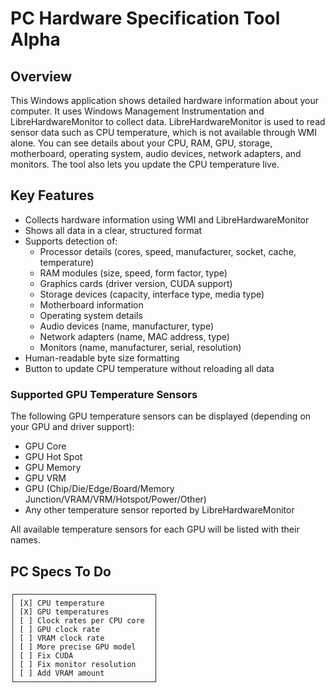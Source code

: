 # PC Hardware Specification Tool Alpha

## Overview
This Windows application shows detailed hardware information about your computer. It uses Windows Management Instrumentation and LibreHardwareMonitor to collect data. LibreHardwareMonitor is used to read sensor data such as CPU temperature, which is not available through WMI alone. You can see details about your CPU, RAM, GPU, storage, motherboard, operating system, audio devices, network adapters, and monitors. The tool also lets you update the CPU temperature live.

## Key Features
- Collects hardware information using WMI and LibreHardwareMonitor
- Shows all data in a clear, structured format
- Supports detection of:
  - Processor details (cores, speed, manufacturer, socket, cache, temperature)
  - RAM modules (size, speed, form factor, type)
  - Graphics cards (driver version, CUDA support)
  - Storage devices (capacity, interface type, media type)
  - Motherboard information
  - Operating system details
  - Audio devices (name, manufacturer, type)
  - Network adapters (name, MAC address, type)
  - Monitors (name, manufacturer, serial, resolution)
- Human-readable byte size formatting
- Button to update CPU temperature without reloading all data

### Supported GPU Temperature Sensors

The following GPU temperature sensors can be displayed (depending on your GPU and driver support):

- GPU Core
- GPU Hot Spot
- GPU Memory
- GPU VRM
- GPU (Chip/Die/Edge/Board/Memory Junction/VRAM/VRM/Hotspot/Power/Other)
- Any other temperature sensor reported by LibreHardwareMonitor

All available temperature sensors for each GPU will be listed with their names.

## PC Specs To Do

```
┌───────────────────────────────┐
│ [X] CPU temperature           │
│ [X] GPU temperatures          │
│ [ ] Clock rates per CPU core  │
│ [ ] GPU clock rate            │
│ [ ] VRAM clock rate           │
│ [ ] More precise GPU model    │
│ [ ] Fix CUDA                  │
│ [ ] Fix monitor resolution    │
│ [ ] Add VRAM amount           │
└───────────────────────────────┘
```
